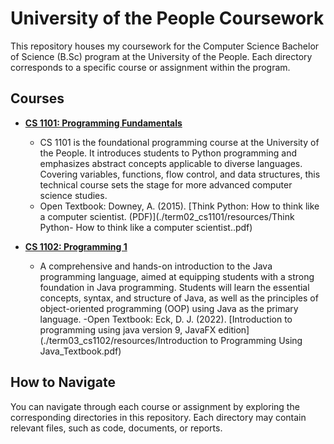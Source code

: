 # University of the People Coursework

This repository houses my coursework for the Computer Science Bachelor of Science (B.Sc) program at the University of the People. Each directory corresponds to a specific course or assignment within the program.

## Courses

- **[CS 1101: Programming Fundamentals](https://github.com/justinsovine/university-of-the-people/tree/main/term02_cs1101)**
  - CS 1101 is the foundational programming course at the University of the People. It introduces students to Python programming and emphasizes abstract concepts applicable to diverse languages. Covering variables, functions, flow control, and data structures, this technical course sets the stage for more advanced computer science studies.
  - Open Textbook: Downey, A. (2015). [Think Python: How to think like a computer scientist. (PDF)](./term02_cs1101/resources/Think Python- How to think like a computer scientist..pdf)

- **[CS 1102: Programming 1](https://github.com/justinsovine/university-of-the-people/tree/main/term03_cs1102)**
  - A comprehensive and hands-on introduction to the Java programming language, aimed at equipping students with a strong foundation in Java programming. Students will learn the essential concepts, syntax, and structure of Java, as well as the principles of object-oriented programming (OOP) using Java as the primary language.
  -Open Textbook: Eck, D. J. (2022). [Introduction to programming using java version 9, JavaFX edition](./term03_cs1102/resources/Introduction to Programming Using Java_Textbook.pdf)

## How to Navigate

You can navigate through each course or assignment by exploring the corresponding directories in this repository. Each directory may contain relevant files, such as code, documents, or reports.